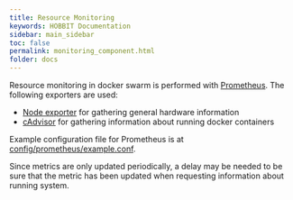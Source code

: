 ```yaml
---
title: Resource Monitoring
keywords: HOBBIT Documentation
sidebar: main_sidebar
toc: false
permalink: monitoring_component.html
folder: docs
---
```


Resource monitoring in docker swarm is performed with [Prometheus](https://prometheus.io/).
The following exporters are used:
* [Node exporter](https://github.com/prometheus/node_exporter)
for gathering general hardware information
* [cAdvisor](https://github.com/google/cadvisor)
for gathering information about running docker containers

Example configuration file for Prometheus is at [config/prometheus/example.conf](https://github.com/hobbit-project/platform/blob/develop/config/prometheus/prometheus.conf).

Since metrics are only updated periodically,
a delay may be needed to be sure that the metric has been updated
when requesting information about running system.

